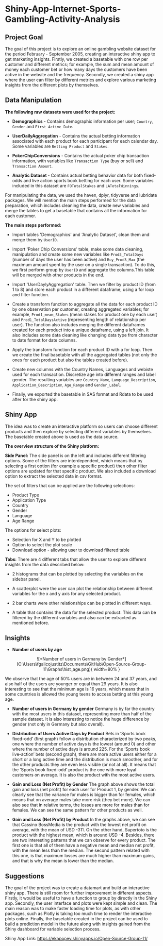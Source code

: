 # Shiny-App-Internet-Sports-Gambling-Activity-Analysis

## Project Goal

The goal of this project is to explore an online gambling website dataset for the period February - September
2005, creating an interactive shiny app to get marketing insights. Firstly, we created a basetable with one
row per customer and different metrics; for example, the sum and mean amount of money each customer bet
or how many days the customers have been active in the website and the frequency. Secondly, we created
a shiny app where the user can filter by different metrics and explore various marketing insights from the
different plots by themselves.

## Data Manipulation

**The following raw datasets were used for the project:**

* **Demographics** - Contains demographic information per user; `Country`, `Gender` and `First Active Date`. 

* **UserDailyAggregation** - Contains the actual betting information associated with each product for each participant for each calendar day. Some variables are `Betting Product` and `Stakes`.

* **PokerChipConversions** - Contains the actual poker chip transaction information, with variables like `Transaction Type` (buy or sell) and `Transaction Amount`.

* **Analytic Dataset** - Contains actual betting behavior data for both fixed-odds and live action sports book betting for each user. Some variables included in this dataset are `FOTotalStakes` and `LATotalWinnings`.

For manipulating the data, we used the haven, dplyr, tidyverse and lubridate packages. We will mention the main steps performed for the data preparation, which includes cleaning the data, create new variables and merge the tables to get a basetable that contains all the information for each customer.

**The main steps performed:**

* Import tables 'Demographics' and 'Analytic Dataset', clean them and merge them by `UserID`.

* Import 'Poker Chip Conversions' table, make some data cleaning, manipulation and create some new variables like `Prod3_TotalDays` (number of days the user has been active) and `Buy_Prod3_Max` (the maximum amount spent by the user on a single transaction). To do this, we first perform group by `UserID` and aggregate the columns.This table will be merged with other products in the end.

* Import 'UserDaylyAggregation' table. Then we filter by product ID (from 1 to 8) and store each product in a different dataframe, using a for loop and filter function.

* Create a transform function to aggregate all the data for each product ID by one observation per customer, creating aggregated variables; for example, `Prod1_mean_Stakes` (mean stakes for product one by each user) and `Prod1_TotalDaysActive` (representing length of relationship per user). The function also includes merging the different dataframes created for each product into a unique dataframe, using a left join. It also includes some data cleaning like changing data type from character to date format for date columns.

* Apply the transform function for each product ID with a for loop. Then we create the final basetable with all the aggregated tables (not only the ones for each product but also the tables created before).

* Create new columns with the Country Names, Languages and webiste used for each transaction. Discretize age into different ranges and label gender. The resulting variables are `Country_Name`, `Language_Description`, `Application_Description`, `Age_Range` and `Gender_Label`.

* Finally, we exported the basetable in SAS format and Rdata to be used after for the shiny app.

## Shiny App

The idea was to create an interactive platform so users can choose different products and then explore by selecting different variables by themselves. The basetable created above is used as the data source. 

**The overview structure of the Shiny platform:**

**Side Panel:**
The side panel is on the left and includes different filtering options. Some of the filters are interdependent, which means that by selecting a first option (for example a specific product) then other filter options are updated for that specific product. We also included a download option to extract the selected data in csv format. 

The set of filters that can be applied are the following selections:

* Product Type
* Application Type
* Country
* Gender
* Language
* Age Range

The options for select plots:

* Selection for X and Y to be plotted
* Option to select the plot scale
* Download option - allowing user to download filtered table


**Tabs:**
There are 4 different tabs that allow the user to explore different insights from the data described below:

* 2 histograms that can be plotted by selecting the variables on the sidebar panel.

* A scatterplot were the user can plot the relationship between different variables for the x and y axis for any selected product. 

* 2 bar charts were other relationships can be plotted in different ways.

* A table that contains the data for the selected product. This data can be filtered by the different variables and also can be extracted as  mentioned before.

## Insights

* **Number of users by age**

<center>
![*Number of users in Germany by Gender*](C:\Users\fgalicojustitz\Documents\GitHub\Open-Source-Group-11\Graphs\hist_age.png){ width=80% }
</center>

We observe that the age of 50% users are in between 24 and 37 years, and also half of the users are younger
or equal than 29 years. It is also interesting to see that the minimum age is 16 years, which means that in
some countries is allowed the young teens to access betting at this young age.

* **Number of users in Germany by gender**
Germany is by far the country with the most users in this dataset, representing more than half of the sample
dataset. It is also interesting to notice the huge difference by gender (not only in Germany but also overall).

* **Distribution of Users Active Days by Product**
Bets in ‘Sports book fixed-odd’ (first graph) follow a distribution characterized by two peaks, one where the
number of active days is the lowest (around 0) and other where the number of active days is around 225. For
the ‘Sports book live-action’ bets (second graph), there are more active users either for a short or a long
active time and the distribution is much smoother, and for the other products they are even less visible (or
not at all).
It means that the ‘Sports book fixed-odd’ product is the one with more loyal customers on average. It is also
the product with the most active users.

* **Gain and Loss (Net Profit) by Gender**
The graph above shows the total gain and loss (net profit) for each user for Product 1, by gender. We can
clearly see that the variance for males is bigger than for females, which means that on average males take
more risk (they bet more). We can also see that in relative terms, the losses are more for males than for
females. We can see the same pattern for other products as well.

* **Gain and Loss (Net Profit) by Product**
In the graphs above, we can see that Cassino BossMedia is the product with the lowest net profit on average,
with the mean of USD -311. On the other hand, Supertoto is the product with the highest mean, which is
around USD -4.
Besides, there are two interesting patterns that we can observe for every product. The first one is that all of
them have a negative mean and median net profit, with the mean less than the median. The second pattern
related with this one, is that maximum losses are much higher than maximum gains, and that is why the
mean is lower than the median.

## Suggestions

The goal of the project was to create a datamart and build an interactive shiny app. There is still room for
further improvement in different aspects. Firstly, it would be useful to have a function to group by directly in
the Shiny app. Secondly, the user interface and plots were kept simple and clean. The main reason was to
make faster loading time for plots, as with other packages, such as Plotly is taking too much time to render
the interactive plots online. Finally, the basetable created in the project can be used to build a prediction
model in the future along with insights gained from the Shiny dashboard for variable selection process.

Shiny App Link: https://ekapopev.shinyapps.io/Open-Source-Group-11/
